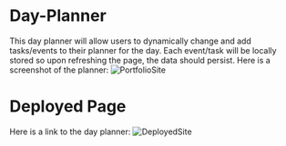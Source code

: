 # Day-Planner
This day planner will allow users to dynamically change and add tasks/events to their planner for the day.
Each event/task will be locally stored so upon refreshing the page, the data should persist.
Here is a screenshot of the planner: ![PortfolioSite](./assets/image/screenshot.png)

# Deployed Page
Here is a link to the day planner: ![DeployedSite](https://julesscheil.github.io/Day-Planner/)